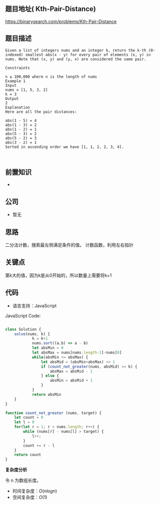 
## 题目地址( Kth-Pair-Distance)

https://binarysearch.com/problems/Kth-Pair-Distance

## 题目描述

```
Given a list of integers nums and an integer k, return the k-th (0-indexed) smallest abs(x - y) for every pair of elements (x, y) in nums. Note that (x, y) and (y, x) are considered the same pair.

Constraints

n ≤ 100,000 where n is the length of nums
Example 1
Input
nums = [1, 5, 3, 2]
k = 3
Output
2
Explanation
Here are all the pair distances:

abs(1 - 5) = 4
abs(1 - 3) = 2
abs(1 - 2) = 1
abs(5 - 3) = 2
abs(5 - 2) = 3
abs(3 - 2) = 1
Sorted in ascending order we have [1, 1, 2, 2, 3, 4].

 
```

## 前置知识

- 

## 公司

- 暂无

## 思路

二分法计数，搜索最左侧满足条件的值。 计数函数，利用左右指针

## 关键点

第k大的值，因为k是从0开始的，所以数量上需要将k+1  

## 代码

- 语言支持：JavaScript

JavaScript Code:

```javascript

class Solution {
    solve(nums, k) {
            k = k+1
            nums.sort((a,b) => a - b)
            let absMin = 0
            let absMax = nums[nums.length-1]-nums[0]
            while(absMin <= absMax) {
                let absMid = (absMin+absMax) >> 1
                if (count_not_greater(nums, absMid) >= k) {
                    absMax = absMid - 1
                } else {
                    absMin = absMid + 1
                }
            }
            return absMin
    }
}

function count_not_greater (nums, target) {
    let count = 0
    let l = 0
    for(let r = 1; r < nums.length; r++) {
        while (nums[r] - nums[l] > target) {
            l++;
        }
        count += r - l
    }
    return count
}

```


**复杂度分析**

令 n 为数组长度。

- 时间复杂度：$O(nlogn)$
- 空间复杂度：$O(1)$


